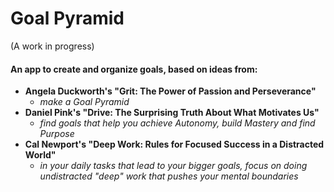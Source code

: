 # Goal Pyramid 
(A work in progress)

#### An app to create and organize goals, based on ideas from:
* **Angela Duckworth's "Grit: The Power of Passion and Perseverance"**
    * *make a Goal Pyramid*
* **Daniel Pink's "Drive: The Surprising Truth About What Motivates Us"**
    * *find goals that help you achieve Autonomy, build Mastery and find Purpose*
* **Cal Newport's "Deep Work: Rules for Focused Success in a Distracted World"**
    * *in your daily tasks that lead to your bigger goals, focus on doing undistracted "deep" work that pushes your mental boundaries*
